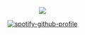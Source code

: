 <div align="center">

![](https://komarev.com/ghpvc/?username=ennlo&color=A471E5&base=5834&style=flat-square&label=+⏾+one+day,+but+not+today.)

[![spotify-github-profile](https://spotify-github-profile.kittinanx.com/api/view?uid=ytli9u7trg8a0ujmzzshj33yn&cover_image=true&theme=natemoo-re&show_offline=true&background_color=471E5&interchange=true&bar_color=A471E5&bar_color_cover=false)](https://spotify-github-profile.kittinanx.com/api/view?uid=ytli9u7trg8a0ujmzzshj33yn&redirect=true)
